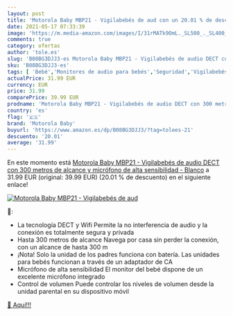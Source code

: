 ```yaml
---
layout: post
title: 'Motorola Baby MBP21 - Vigilabebés de aud con un 20.01 % de descuento'
date: 2021-05-17 07:33:39
image: 'https://m.media-amazon.com/images/I/31rMATk9OmL._SL500_._SL400_.jpg'
comments: true
category: ofertas
author: 'tole.es'
slug: 'B08BG3DJJ3-es Motorola Baby MBP21 - Vigilabebés de audio DECT con 300...'
sku: 'B08BG3DJJ3-es'
tags: [ 'Bebé','Monitores de audio para bebés','Seguridad','Vigilabebés','motorola baby','vigilabebés', ]
actualPrice: 31.99 EUR
currency: EUR
price: 31.99
comparePrice: 39.99 EUR
prodname: 'Motorola Baby MBP21 - Vigilabebés de audio DECT con 300 metros de alcance y micrófono de alta sensibilidad - Blanco'
country: 'es'
flag: '🇪🇸'
brand: 'Motorola Baby'
buyurl: 'https://www.amazon.es/dp/B08BG3DJJ3/?tag=tolees-21'
descuento: '20.01'
average: '31.99'
---
```


En este momento está [Motorola Baby MBP21 - Vigilabebés de audio DECT con 300 metros de alcance y micrófono de alta sensibilidad - Blanco](https://www.amazon.es/dp/B08BG3DJJ3/?tag=tolees-21) a 31.99 EUR (original: 39.99 EUR) (20.01 %  de descuento) en el siguiente enlace!

[![Motorola Baby MBP21 - Vigilabebés de aud](https://m.media-amazon.com/images/I/31rMATk9OmL._SL500_._SL400_.jpg)](https://www.amazon.es/dp/B08BG3DJJ3/?tag=tolees-21)

🔎:

- La tecnología DECT y Wifi Permite la no interferencia de audio y la conexión es totalmente segura y privada
- Hasta 300 metros de alcance Navega por casa sin perder la conexión, con un alcance de hasta 300 m
- ¡Nota! Solo la unidad de los padres funciona con batería. Las unidades para bebés funcionan a través de un adaptador de CA
- Micrófono de alta sensibilidad El monitor del bebé dispone de un excelente micrófono integrado
- Control de volumen Puede controlar los niveles de volumen desde la unidad parental en su dispositivo móvil

[🛒 Aquí!!!](https://www.amazon.es/dp/B08BG3DJJ3/?tag=tolees-21)

